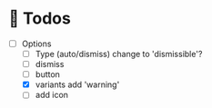 # 🚧 Todos

- [ ] Options
    - [ ] Type (auto/dismiss) change to 'dismissible'?
    - [ ] dismiss
    - [ ] button
    - [x] variants add 'warning'
    - [ ] add icon
